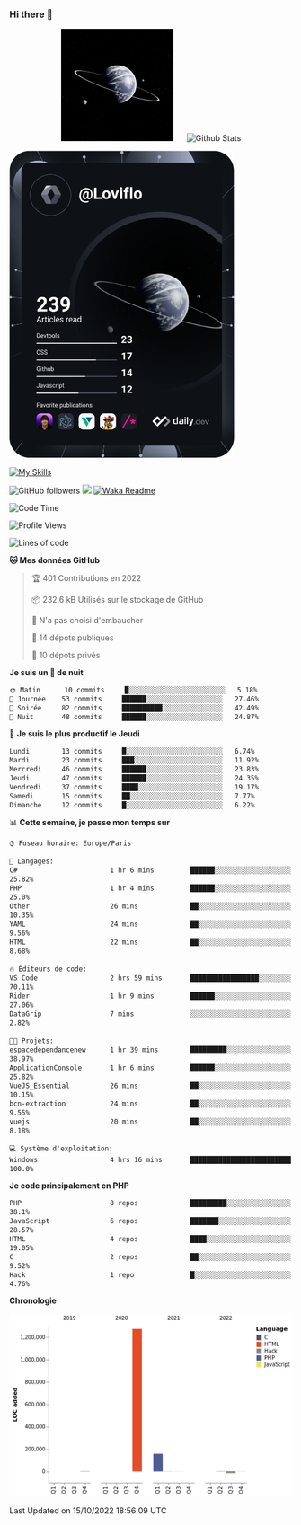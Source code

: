 ### Hi there 👋

<p align="center">
  <img src="https://github.com/Loviflo/Loviflo/blob/main/img/portrait.jpg" alt="Loviflo" height="200" style="margin-right: 20px"/>
  <img src="https://github-readme-stats.vercel.app/api?username=Loviflo&show_icons=true&theme=graywhite" alt="Github Stats" />
</p>

<a href="https://app.daily.dev/loviflo"><img src="https://github.com/loviflo/loviflo/blob/main/devcard.svg" width="400" alt="Loviflo's Dev Card"/></a>


[![My Skills](https://skillicons.dev/icons?i=php,laravel,symfony,mysql,js,ts,html,css,sass,angular,docker,webpack,vscode,figma,git,github,gitlab)](https://skillicons.dev)


![GitHub followers](https://img.shields.io/github/followers/Loviflo?label=Follow&style=social)
![](https://visitor-badge.glitch.me/badge?page_id=Loviflo.Loviflo)
[![Waka Readme](https://github.com/Loviflo/Loviflo/actions/workflows/update-stats.yml/badge.svg)](https://github.com/Loviflo/Loviflo/actions/workflows/update-stats.yml)

<!--START_SECTION:waka-->
![Code Time](http://img.shields.io/badge/Code%20Time-633%20hrs%207%20mins-blue)

![Profile Views](http://img.shields.io/badge/Vues%20du%20profil-0-blue)

![Lines of code](https://img.shields.io/badge/Depuis%20Hello%20World%2C%20j%27ai%20%C3%A9crit-1%20Million%20Lignes%20de%20code-blue)

**🐱 Mes données GitHub** 

> 🏆 401 Contributions en 2022
 > 
> 📦 232.6 kB Utilisés sur le stockage de GitHub 
 > 
> 🚫 N'a pas choisi d'embaucher
 > 
> 📜 14 dépots publiques 
 > 
> 🔑 10 dépots privés  
 > 
**Je suis un 🦉 de nuit** 

```text
🌞 Matin      10 commits     █░░░░░░░░░░░░░░░░░░░░░░░░   5.18% 
🌆 Journée    53 commits     ██████░░░░░░░░░░░░░░░░░░░   27.46% 
🌃 Soirée     82 commits     ██████████░░░░░░░░░░░░░░░   42.49% 
🌙 Nuit       48 commits     ██████░░░░░░░░░░░░░░░░░░░   24.87%

```
📅 **Je suis le plus productif le Jeudi** 

```text
Lundi        13 commits     █░░░░░░░░░░░░░░░░░░░░░░░░   6.74% 
Mardi        23 commits     ███░░░░░░░░░░░░░░░░░░░░░░   11.92% 
Mercredi     46 commits     ██████░░░░░░░░░░░░░░░░░░░   23.83% 
Jeudi        47 commits     ██████░░░░░░░░░░░░░░░░░░░   24.35% 
Vendredi     37 commits     ████░░░░░░░░░░░░░░░░░░░░░   19.17% 
Samedi       15 commits     ██░░░░░░░░░░░░░░░░░░░░░░░   7.77% 
Dimanche     12 commits     █░░░░░░░░░░░░░░░░░░░░░░░░   6.22%

```


📊 **Cette semaine, je passe mon temps sur** 

```text
⌚︎ Fuseau horaire: Europe/Paris

💬 Langages: 
C#                       1 hr 6 mins         ██████░░░░░░░░░░░░░░░░░░░   25.82% 
PHP                      1 hr 4 mins         ██████░░░░░░░░░░░░░░░░░░░   25.0% 
Other                    26 mins             ██░░░░░░░░░░░░░░░░░░░░░░░   10.35% 
YAML                     24 mins             ██░░░░░░░░░░░░░░░░░░░░░░░   9.56% 
HTML                     22 mins             ██░░░░░░░░░░░░░░░░░░░░░░░   8.68%

🔥 Éditeurs de code: 
VS Code                  2 hrs 59 mins       █████████████████░░░░░░░░   70.11% 
Rider                    1 hr 9 mins         ██████░░░░░░░░░░░░░░░░░░░   27.06% 
DataGrip                 7 mins              ░░░░░░░░░░░░░░░░░░░░░░░░░   2.82%

🐱‍💻 Projets: 
espacedependancenew      1 hr 39 mins        █████████░░░░░░░░░░░░░░░░   38.97% 
ApplicationConsole       1 hr 6 mins         ██████░░░░░░░░░░░░░░░░░░░   25.82% 
VueJS_Essential          26 mins             ██░░░░░░░░░░░░░░░░░░░░░░░   10.15% 
bcn-extraction           24 mins             ██░░░░░░░░░░░░░░░░░░░░░░░   9.55% 
vuejs                    20 mins             ██░░░░░░░░░░░░░░░░░░░░░░░   8.18%

💻 Système d'exploitation: 
Windows                  4 hrs 16 mins       █████████████████████████   100.0%

```

**Je code principalement en PHP** 

```text
PHP                      8 repos             █████████░░░░░░░░░░░░░░░░   38.1% 
JavaScript               6 repos             ███████░░░░░░░░░░░░░░░░░░   28.57% 
HTML                     4 repos             ████░░░░░░░░░░░░░░░░░░░░░   19.05% 
C                        2 repos             ██░░░░░░░░░░░░░░░░░░░░░░░   9.52% 
Hack                     1 repo              █░░░░░░░░░░░░░░░░░░░░░░░░   4.76%

```


**Chronologie**

![Chart not found](https://raw.githubusercontent.com/Loviflo/Loviflo/main/charts/bar_graph.png) 


 Last Updated on 15/10/2022 18:56:09 UTC
<!--END_SECTION:waka-->
